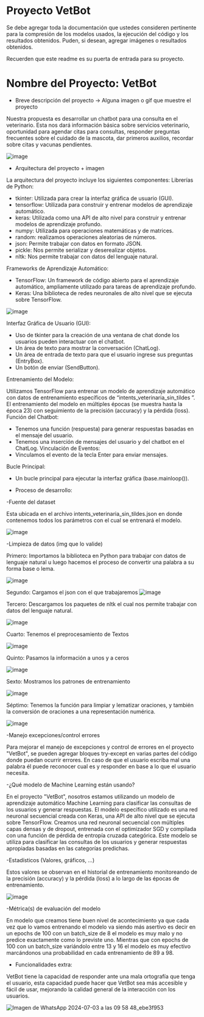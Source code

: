 # Proyecto VetBot  

Se debe agregar toda la documentación que ustedes consideren pertinente para la compresión de los modelos usados, la ejecución del código y los resultados obtenidos. 
Puden, si desean, agregar imágenes o resultados obtenidos. 

Recuerden que este readme es su puerta de entrada para su proyecto. 

# Nombre del Proyecto: VetBot

* Breve descripción del proyecto -> Alguna imagen o gif que muestre el proyecto
  
Nuestra propuesta es desarrollar un chatbot para una consulta en el veterinario. Esta nos dará información básica sobre servicios veterinario, oportunidad para agendar citas para consultas, responder preguntas frecuentes sobre el cuidado de la mascota, dar primeros auxilios, recordar sobre citas y vacunas pendientes. 

![image](https://github.com/repositoriosHackaton/VetBot/assets/164280396/d5036bda-ce31-4471-897f-c951a1014800)

* Arquitectura del proyecto + imagen

La arquitectura del proyecto incluye los siguientes componentes:
Librerías de Python:
* tkinter: Utilizada para crear la interfaz gráfica de usuario (GUI).
*	tensorflow: Utilizada para construir y entrenar modelos de aprendizaje automático.
*	keras: Utilizada como una API de alto nivel para construir y entrenar modelos de aprendizaje profundo.
* numpy: Utilizada para operaciones matemáticas y de matrices.
*	random: realizamos operaciones aleatorias de números.
*	json: Permite trabajar con datos en formato JSON.
*	pickle: Nos permite serializar y deserealizar objetos.
*	nltk: Nos permite trabajar con datos del lenguaje natural.

Frameworks de Aprendizaje Automático:
*	TensorFlow: Un framework de código abierto para el aprendizaje automático, ampliamente utilizado para tareas de aprendizaje profundo.
*	Keras: Una biblioteca de redes neuronales de alto nivel que se ejecuta sobre TensorFlow.

![image](https://github.com/repositoriosHackaton/VetBot/assets/164280396/6eb8765b-504a-46da-9834-122df2613795)

 
Interfaz Gráfica de Usuario (GUI):
*	Uso de tkinter para la creación de una ventana de chat donde los usuarios pueden interactuar con el chatbot.
*	Un área de texto para mostrar la conversación (ChatLog).
*	Un área de entrada de texto para que el usuario ingrese sus preguntas (EntryBox).
*	Un botón de enviar (SendButton).

Entrenamiento del Modelo:

Utilizamos TensorFlow para entrenar un modelo de aprendizaje automático con datos de entrenamiento específicos de “intents_veterinaria_sin_tildes ”.
El entrenamiento del modelo en múltiples épocas (se muestra hasta la época 23) con seguimiento de la precisión (accuracy) y la pérdida (loss).
Función del Chatbot:
*	Tenemos una función (respuesta) para generar respuestas basadas en el mensaje del usuario.
*	Tenemos una inserción de mensajes del usuario y del chatbot en el ChatLog.
Vinculación de Eventos:
*	Vinculamos el evento de la tecla Enter para enviar mensajes.

Bucle Principal:
*	Un bucle principal para ejecutar la interfaz gráfica (base.mainloop()).

* Proceso de desarrollo:

-Fuente del dataset

Esta ubicada en el archivo intents_veterinaria_sin_tildes.json en donde contenemos todos los parámetros con el cual se entrenará el modelo. 

![image](https://github.com/repositoriosHackaton/VetBot/assets/164280396/e4b4b47f-413a-4908-8877-343597dee1b3)


-Limpieza de datos (img que lo valide)

Primero: Importamos la biblioteca en Python para trabajar con datos de lenguaje natural u luego hacemos el proceso de convertir una palabra a su forma base o lema.

![image](https://github.com/repositoriosHackaton/VetBot/assets/164280396/ffbf5cf5-4be4-45f0-8be7-e9ef84d6fec9)

Segundo: Cargamos el json con el que trabajaremos
![image](https://github.com/repositoriosHackaton/VetBot/assets/164280396/68a3a4b9-6021-492f-8471-c3e2575eb5a6)

Tercero: Descargamos los paquetes de nltk el cual nos permite trabajar con datos del lenguaje natural.

![image](https://github.com/repositoriosHackaton/VetBot/assets/164280396/35cfc010-4fe1-4a5d-af09-a8c82201f5d0)

Cuarto: Tenemos el preprocesamiento de Textos

![image](https://github.com/repositoriosHackaton/VetBot/assets/164280396/5205fad2-a3be-42d0-b6bb-dc355681cad1)

Quinto: Pasamos la información a unos y a ceros

![image](https://github.com/repositoriosHackaton/VetBot/assets/164280396/685a7e91-e437-4df2-8ef5-d2f06e456167)

Sexto: Mostramos los patrones de entrenamiento

![image](https://github.com/repositoriosHackaton/VetBot/assets/164280396/cf310ef2-0e1a-4632-86e5-e5eb5bd71673)

Séptimo: Tenemos la función para limpiar y lematizar oraciones, y también la conversión de oraciones a una representación numérica.

![image](https://github.com/repositoriosHackaton/VetBot/assets/164280396/76615402-ace4-427f-8799-8683a5a5eab4)


-Manejo excepciones/control errores

Para mejorar el manejo de excepciones y control de errores en el proyecto "VetBot", se pueden agregar bloques try-except en varias partes del código donde puedan ocurrir errores.
En caso de que el usuario escriba mal una palabra él puede reconocer cual es y responder en base a lo que el usuario necesita. 

-¿Qué modelo de Machine Learning están usando?

En el proyecto "VetBot", nosotros estamos utilizando un modelo de aprendizaje automático Machine Learning para clasificar las consultas de los usuarios y generar respuestas. El modelo específico utilizado es una red neuronal secuencial creada con Keras, una API de alto nivel que se ejecuta sobre TensorFlow. Creamos una red neuronal secuencial con múltiples capas densas y de dropout, entrenada con el optimizador SGD y compilada con una función de pérdida de entropía cruzada categórica. Este modelo se utiliza para clasificar las consultas de los usuarios y generar respuestas apropiadas basadas en las categorías predichas.

-Estadísticos (Valores, gráficos, …)

Estos valores se observan en el historial de entrenamiento monitoreando de la precisión (accuracy) y la pérdida (loss) a lo largo de las épocas de entrenamiento.

![image](https://github.com/repositoriosHackaton/VetBot/assets/164280396/90eed04a-dbc6-49e6-b531-530c61a47374)


-Métrica(s) de evaluación del modelo

En modelo que creamos tiene buen nivel de acontecimiento ya que cada vez que lo vamos entrenando el modelo va siendo más asertivo es decir en un epochs de 100 con un batch_size de 8 el modelo es muy malo y no predice exactamente como lo previste uno. Mientras que con epochs de 100 con un batch_size variándolo entre 13 y 16 el modelo es muy efectivo marcándonos una probabilidad en cada entrenamiento de 89 a 98.

* Funcionalidades extra:

VetBot tiene la capacidad de responder ante una mala ortografía que tenga el usuario, esta capacidad puede hacer que VetBot sea más accesible y fácil de usar, mejorando la calidad general de la interacción con los usuarios.

![Imagen de WhatsApp 2024-07-03 a las 09 58 48_ebe3f953](https://github.com/repositoriosHackaton/VetBot/assets/164280396/28eaad58-c699-4d55-bbe1-11e026f22b2b)



